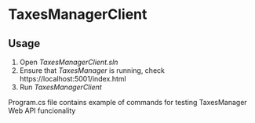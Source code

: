 # TaxesManagerClient

## Usage
1. Open <i>TaxesManagerClient.sln</i>
2. Ensure that <i>TaxesManager</i> is running, check https://localhost:5001/index.html
3. Run <i>TaxesManagerClient</i>

Program.cs file contains example of commands for testing TaxesManager Web API funcionality
